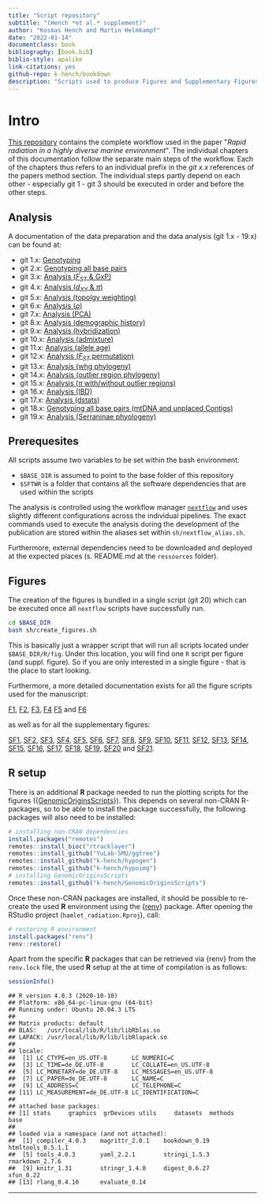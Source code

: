 ```yaml
---
title: "Script repository"
subtitle: "(Hench *et al.* supplement)"
author: "Kosmas Hench and Martin Helmkampf"
date: "2022-01-14"
documentclass: book
bibliography: [book.bib]
biblio-style: apalike
link-citations: yes
github-repo: k-hench/bookdown
description: "Scripts used to produce Figures and Supplementary Figures of 'Rapid radiation in a highly diverse marine environment' by Hench, Helmkampf, McMillan an Puebla"
---
```


# Intro



<!--<span style="color:#FF0000">**Disclaimer:** We are currently still in the process of updating the documentation after the last round of revisions. Some sections are thus still not up to date.</span>-->


[This repository](https://github.com/k-hench/hamlet_radiation) contains the complete workflow used in the paper "*Rapid radiation in a highly diverse marine environment*".
The individual chapters of this documentation follow the separate main steps of the workflow.
Each of the chapters thus refers to an individual prefix in the _git x.x_ references of the papers method section.
The individual steps partly depend on each other - especially git 1 - git 3 should be executed in order and before the other steps.

## Analysis

A documentation of the data preparation and the data analysis (git 1.x - 19.x) can be found at:

- git 1.x: [Genotyping](git-1-genotyping-i-snps-only.html)
- git 2.x: [Genotyping all base pairs](git-2-genotyping-ii-all-callable-sites.html)
- git 3.x: [Analysis (<i>F<sub>ST</sub></i> & GxP)](git-3-analysis-i-fst-gxp.html)
- git 4.x: [Analysis (<i>d<sub>XY</sub></i> & $\pi$)](git-4-analysis-ii-dxy-pi.html)
- git 5.x: [Analysis (topolgy weighting)](git-5-analysis-iii-topology-weighting.html)
- git 6.x: [Analysis ($\rho$)](git-6-analysis-iv-rho.html)
- git 7.x: [Analysis (PCA)](git-7-analysis-v-principal-component-analysis.html)
- git 8.x: [Analysis (demographic history)](git-8-analysis-vi-demographic-history.html)
- git 9.x: [Analysis (hybridization)](git-9-analysis-vii-hybridization.html)
- git 10.x: [Analysis (admixture)](git-10-analysis-viii-admixture.html)
- git 11.x: [Analysis (allele age)](git-11-analysis-ix-allele-age.html)
- git 12.x: [Analysis (<i>F<sub>ST</sub></i> permutation)](git-12-analysis-x-fst-permutation-test.html)
- git 13.x: [Analysis (whg phylogeny)](git-13-analysis-xi-whole-genome-phylogenies.html)
- git 14.x: [Analysis (outlier region phylogeny)](git-14-analysis-xii-outlier-region-phylogenies.html)
- git 15.x: [Analysis ($\pi$ with/without outlier regions)](git-15-analysis-xiii-diversity-with-and-without-outlier-regions.html)
- git 16.x: [Analysis (IBD)](git-16-analysis-xiv-identity-by-descent.html)
- git 17.x: [Analysis (dstats)](git-17-analysis-xv-dstats.html)
- git 18.x: [Genotyping all base pairs (mtDNA and unplaced Contigs)](git-18-genotyping-iii-all-callable-sites-for-mtdna-and-unplaced-contigs.html)
- git 19.x: [Analysis (Serraninae phyologeny)](git-19-analysis-xvi-serraninae-phylogeny.html)

## Prerequesites

All scripts assume two variables to be set within the bash environment:

  - `$BASE_DIR` is assumed to point to the base folder of this repository
  - `$SFTWR` is a folder that contains all the software dependencies that are used within the scripts

The analysis is controlled using the workflow manager [`nextflow`](https://www.nextflow.io/) and uses slightly different configurations across the individual pipelines. The exact commands used to execute the analysis during the development of the publication are stored within the aliases set within `sh/nextflow_alias.sh`.

Furthermore, external dependencies need to be downloaded and deployed at the expected places (s. README.md at the `ressources` folder).

## Figures

The creation of the figures is bundled in a single script (git 20) which can be executed once all `nextflow` scripts have successfully run.

```sh
cd $BASE_DIR
bash sh/create_figures.sh
```

This is basically just a wrapper script that will run all scripts located under `$BASE_DIR/R/fig`.
Under this location, you will find one `R` script per figure (and suppl. figure).
So if you are only interested in a single figure - that is the place to start looking.

Furthermore, a more detailed documentation exists for all the figure scripts used for the manuscript:

[F1](figure-1.html), [F2](figure-2.html), [F3](figure-3.html), [F4](figure-4.html) [F5](figure-5.html) and [F6](figure-6.html)

as well as for all the supplementary figures:

[SF1](supplementary-figure-1.html), [SF2](supplementary-figure-2.html), [SF3](supplementary-figure-3.html),
[SF4](supplementary-figure-4.html), [SF5](supplementary-figure-5.html), [SF6](supplementary-figure-6.html),
[SF7](supplementary-figure-7.html), [SF8](supplementary-figure-8.html), [SF9](supplementary-figure-9.html),
[SF10](supplementary-figure-10.html), [SF11](supplementary-figure-11.html), [SF12](supplementary-figure-12.html),
[SF13](supplementary-figure-13.html), [SF14](supplementary-figure-14.html), [SF15](supplementary-figure-15.html),
[SF16](supplementary-figure-16.html), [SF17](supplementary-figure-17.html), [SF18](supplementary-figure-18.html),
[SF19](supplementary-figure-19.html), [SF20](supplementary-figure-20.html) and [SF21](supplementary-figure-21.html).

## R setup

There is an additional **R** package needed to run the plotting scripts for the figures ({[GenomicOriginsScripts](https://k-hench.github.io/GenomicOriginsScripts/)}).
This depends on several non-CRAN R-packages, so to be able to install the package successfully, the following packages will also need to be installed:

```r
# installing non-CRAN dependencies
install.packages("remotes")
remotes::install_bioc("rtracklayer")
remotes::install_github("YuLab-SMU/ggtree")
remotes::install_github("k-hench/hypogen")
remotes::install_github("k-hench/hypoimg")
# installing GenomicOriginsScripts
remotes::install_github("k-hench/GenomicOriginsScripts")
```

Once these non-CRAN packages are installed, it should be possible to re-create the used **R** environment using the {[renv](https://rstudio.github.io/renv/)} package.
After opening the RStudio project (`hamlet_radiation.Rproj`), call:

```r
# restoring R environment
install.packages("renv")
renv::restore()
```

Apart from the specific **R** packages that can be retrieved via {renv} from the `renv.lock` file, the used **R** setup at the at time of compilation is as follows:


```r
sessionInfo()
```

```
## R version 4.0.3 (2020-10-10)
## Platform: x86_64-pc-linux-gnu (64-bit)
## Running under: Ubuntu 20.04.3 LTS
## 
## Matrix products: default
## BLAS:   /usr/local/lib/R/lib/libRblas.so
## LAPACK: /usr/local/lib/R/lib/libRlapack.so
## 
## locale:
##  [1] LC_CTYPE=en_US.UTF-8       LC_NUMERIC=C              
##  [3] LC_TIME=de_DE.UTF-8        LC_COLLATE=en_US.UTF-8    
##  [5] LC_MONETARY=de_DE.UTF-8    LC_MESSAGES=en_US.UTF-8   
##  [7] LC_PAPER=de_DE.UTF-8       LC_NAME=C                 
##  [9] LC_ADDRESS=C               LC_TELEPHONE=C            
## [11] LC_MEASUREMENT=de_DE.UTF-8 LC_IDENTIFICATION=C       
## 
## attached base packages:
## [1] stats     graphics  grDevices utils     datasets  methods   base     
## 
## loaded via a namespace (and not attached):
##  [1] compiler_4.0.3    magrittr_2.0.1    bookdown_0.19     htmltools_0.5.1.1
##  [5] tools_4.0.3       yaml_2.2.1        stringi_1.5.3     rmarkdown_2.7.6  
##  [9] knitr_1.31        stringr_1.4.0     digest_0.6.27     xfun_0.22        
## [13] rlang_0.4.10      evaluate_0.14
```

---
